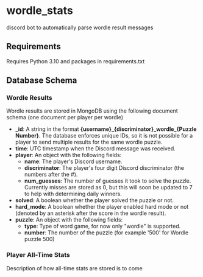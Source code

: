 # wordle_stats
discord bot to automatically parse wordle result messages

## Requirements
Requires Python 3.10 and packages in requirements.txt

## Database Schema

### Wordle Results
Wordle results are stored in MongoDB using the following document schema (one document per player per wordle)

* **\_id**: A string in the format **{username}\_{discriminator}\_wordle\_{Puzzle Number}**.  The database enforces unique IDs, so it is not possible for a player to send multiple results for the same wordle puzzle.
* **time**: UTC timestamp when the Discord message was received.
* **player**: An object with the following fields:
  * **name**: The player's Discord username.
  * **discriminator**:  The player's four digit Discord discriminator (the numbers after the #).
  * **num_guesses**: The number of guesses it took to solve the puzzle.  Currently misses are stored as 0, but this will soon be updated to 7 to help with determining daily winners.
* **solved**:  A boolean whether the player solved the puzzle or not.
* **hard_mode**: A boolean whether the player enabled hard mode or not (denoted by an asterisk after the score in the wordle result).
* **puzzle**:  An object with the following fields:
  * **type**: Type of word game, for now only "wordle" is supported.
  * **number**: The number of the puzzle (for example '500' for Wordle puzzle 500)

### Player All-Time Stats
  Description of how all-time stats are stored is to come
